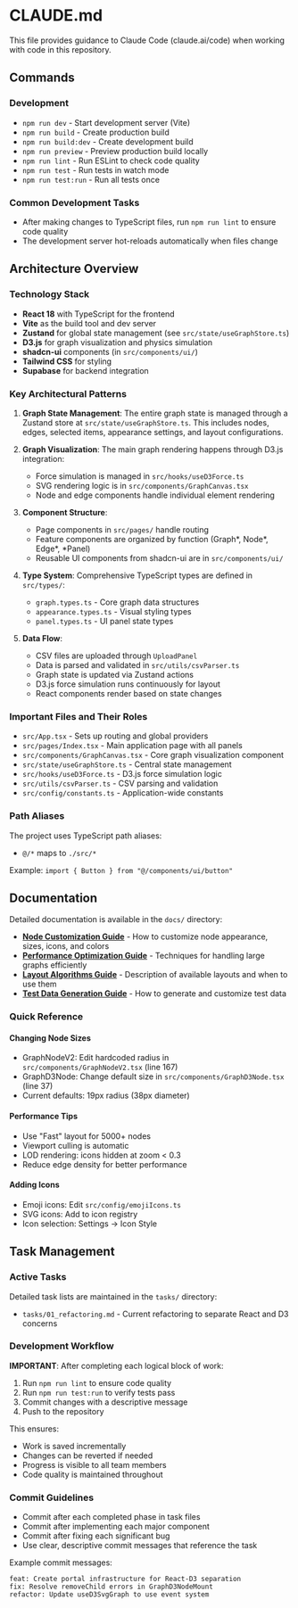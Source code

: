 # CLAUDE.md

This file provides guidance to Claude Code (claude.ai/code) when working with code in this repository.

## Commands

### Development
- `npm run dev` - Start development server (Vite)
- `npm run build` - Create production build
- `npm run build:dev` - Create development build
- `npm run preview` - Preview production build locally
- `npm run lint` - Run ESLint to check code quality
- `npm run test` - Run tests in watch mode
- `npm run test:run` - Run all tests once

### Common Development Tasks
- After making changes to TypeScript files, run `npm run lint` to ensure code quality
- The development server hot-reloads automatically when files change

## Architecture Overview

### Technology Stack
- **React 18** with TypeScript for the frontend
- **Vite** as the build tool and dev server
- **Zustand** for global state management (see `src/state/useGraphStore.ts`)
- **D3.js** for graph visualization and physics simulation
- **shadcn-ui** components (in `src/components/ui/`)
- **Tailwind CSS** for styling
- **Supabase** for backend integration

### Key Architectural Patterns

1. **Graph State Management**: The entire graph state is managed through a Zustand store at `src/state/useGraphStore.ts`. This includes nodes, edges, selected items, appearance settings, and layout configurations.

2. **Graph Visualization**: The main graph rendering happens through D3.js integration:
   - Force simulation is managed in `src/hooks/useD3Force.ts`
   - SVG rendering logic is in `src/components/GraphCanvas.tsx`
   - Node and edge components handle individual element rendering

3. **Component Structure**:
   - Page components in `src/pages/` handle routing
   - Feature components are organized by function (Graph*, Node*, Edge*, *Panel)
   - Reusable UI components from shadcn-ui are in `src/components/ui/`

4. **Type System**: Comprehensive TypeScript types are defined in `src/types/`:
   - `graph.types.ts` - Core graph data structures
   - `appearance.types.ts` - Visual styling types
   - `panel.types.ts` - UI panel state types

5. **Data Flow**:
   - CSV files are uploaded through `UploadPanel`
   - Data is parsed and validated in `src/utils/csvParser.ts`
   - Graph state is updated via Zustand actions
   - D3.js force simulation runs continuously for layout
   - React components render based on state changes

### Important Files and Their Roles

- `src/App.tsx` - Sets up routing and global providers
- `src/pages/Index.tsx` - Main application page with all panels
- `src/components/GraphCanvas.tsx` - Core graph visualization component
- `src/state/useGraphStore.ts` - Central state management
- `src/hooks/useD3Force.ts` - D3.js force simulation logic
- `src/utils/csvParser.ts` - CSV parsing and validation
- `src/config/constants.ts` - Application-wide constants

### Path Aliases
The project uses TypeScript path aliases:
- `@/*` maps to `./src/*`

Example: `import { Button } from "@/components/ui/button"`

## Documentation

Detailed documentation is available in the `docs/` directory:

- **[Node Customization Guide](docs/node-customization.md)** - How to customize node appearance, sizes, icons, and colors
- **[Performance Optimization Guide](docs/performance-optimization.md)** - Techniques for handling large graphs efficiently
- **[Layout Algorithms Guide](docs/layouts.md)** - Description of available layouts and when to use them
- **[Test Data Generation Guide](docs/test-data-generation.md)** - How to generate and customize test data

### Quick Reference

#### Changing Node Sizes
- GraphNodeV2: Edit hardcoded radius in `src/components/GraphNodeV2.tsx` (line 167)
- GraphD3Node: Change default size in `src/components/GraphD3Node.tsx` (line 37)
- Current defaults: 19px radius (38px diameter)

#### Performance Tips
- Use "Fast" layout for 5000+ nodes
- Viewport culling is automatic
- LOD rendering: icons hidden at zoom < 0.3
- Reduce edge density for better performance

#### Adding Icons
- Emoji icons: Edit `src/config/emojiIcons.ts`
- SVG icons: Add to icon registry
- Icon selection: Settings → Icon Style

## Task Management

### Active Tasks
Detailed task lists are maintained in the `tasks/` directory:
- `tasks/01_refactoring.md` - Current refactoring to separate React and D3 concerns

### Development Workflow
**IMPORTANT**: After completing each logical block of work:
1. Run `npm run lint` to ensure code quality
2. Run `npm run test:run` to verify tests pass
3. Commit changes with a descriptive message
4. Push to the repository

This ensures:
- Work is saved incrementally
- Changes can be reverted if needed
- Progress is visible to all team members
- Code quality is maintained throughout

### Commit Guidelines
- Commit after each completed phase in task files
- Commit after implementing each major component
- Commit after fixing each significant bug
- Use clear, descriptive commit messages that reference the task

Example commit messages:
```
feat: Create portal infrastructure for React-D3 separation
fix: Resolve removeChild errors in GraphD3NodeMount
refactor: Update useD3SvgGraph to use event system
```
